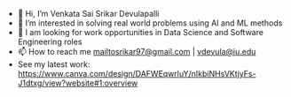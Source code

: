 - 👋 Hi, I’m Venkata Sai Srikar Devulapalli
- 👀 I’m interested in solving real world problems using AI and ML methods
- :handshake: I am looking for work opportunities in Data Science and Software Engineering roles
- 📫 How to reach me mailtosrikar97@gmail.com | vdevula@iu.edu
- See my latest work: https://www.canva.com/design/DAFWEqwrluY/nIkbiNHsVKtjyFs-J1dtxg/view?website#1:overview
